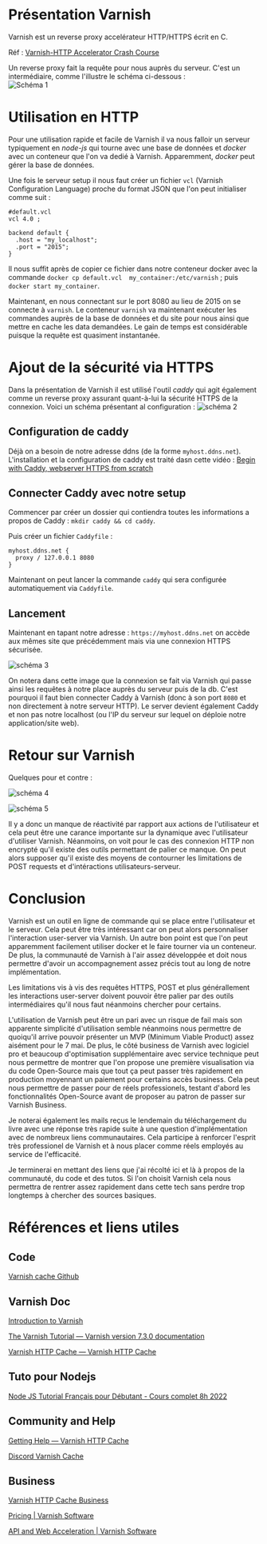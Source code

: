 # Présentation Varnish

Varnish est un reverse proxy accelérateur HTTP/HTTPS écrit en C.

Réf : 
[Varnish-HTTP Accelerator Crash 
Course](https://www.youtube.com/watch?v=-cWs6eoyaLg&list=TLPQMjcwMzIwMjN7Q6E2vZO6Qg&index=2)

Un reverse proxy fait la requête pour nous auprès du 
serveur. C'est un intermédiaire, comme l'illustre le schéma 
ci-dessous :  
![Schéma 1](assets/Varnish_schema.png)


# Utilisation en HTTP

Pour une utilisation rapide et facile de Varnish il va nous 
falloir un serveur typiquement en *node-js* qui tourne avec 
une base de données et *docker* avec un conteneur que l'on va 
dedié à 
Varnish.
Apparemment, *docker* peut gérer la base de données.

Une fois le serveur setup il nous faut créer un fichier `vcl` 
(Varnish Configuration Language) proche du format JSON que 
l'on peut initialiser comme suit : 

```
#default.vcl
vcl 4.0 ;

backend default {
  .host = "my_localhost";
  .port = "2015";
}
```

Il nous suffit après de copier ce fichier dans notre conteneur 
docker avec la commande `docker cp default.vcl 
my_container:/etc/varnish` ; puis `docker start my_container`.

Maintenant, en nous connectant sur le port 8080 au lieu de 
2015 on se connecte à `varnish`. Le conteneur `varnish` va 
maintenant exécuter les commandes auprès de la base de données 
et du site pour nous ainsi que mettre en cache les data 
demandées. 
Le gain de temps est considérable puisque la requête est 
quasiment instantanée.



# Ajout de la sécurité via HTTPS

Dans la présentation de Varnish il est utilisé l'outil *caddy* 
qui agit également comme un reverse proxy assurant quant-à-lui 
la sécurité HTTPS de la connexion. Voici un schéma présentant 
al configuration : 
 ![schéma 2](assets/varnish_https_schema.png)


## Configuration de caddy

Déjà on a besoin de notre adresse ddns (de la forme 
`myhost.ddns.net`).
L'installation et la configuration de caddy est traité dasn 
cette vidéo : 
[Begin with Caddy, webserver HTTPS from scratch](https://www.youtube.com/watch?v=t4naLFSlBpQ)

## Connecter Caddy avec notre setup

Commencer par créer un dossier qui contiendra toutes les 
informations a propos de Caddy : `mkdir caddy && cd caddy`.

Puis créer un fichier `Caddyfile` : 
```
myhost.ddns.net {
  proxy / 127.0.0.1 8080 
}
```

Maintenant on peut lancer la commande `caddy` qui sera 
configurée automatiquement via `Caddyfile`.


## Lancement

Maintenant en tapant notre adresse : `https://myhost.ddns.net` 
on accède aux mêmes site que précédemment mais via une 
connexion HTTPS sécurisée.

![schéma 3](assets/caddy_response_header.png)

On notera dans cette image que la connexion se fait via 
Varnish qui passe ainsi les requêtes à notre place auprès du 
serveur puis de la db. C'est pourquoi il faut bien connecter 
Caddy à Varnish (donc à son port `8080` et non directement à 
notre serveur HTTP). Le server devient également Caddy et non 
pas notre localhost (ou l'IP du serveur sur lequel on déploie 
notre application/site web).


# Retour sur Varnish

Quelques pour et contre : 

![schéma 4](assets/Varnish_pros.png)

![schéma 5](assets/Varnish_cons.png)

Il y a donc un manque de réactivité par rapport aux actions de 
l'utilisateur et cela peut être une carance importante sur la 
dynamique avec l'utilisateur d'utiliser Varnish.
Néanmoins, on voit pour le cas des connexion HTTP non encrypté 
qu'il existe des outils permettant de palier ce manque. On 
peut alors supposer qu'il existe des moyens de contourner les 
limitations de POST requests et d'intéractions 
utilisateurs-serveur.

# Conclusion

Varnish est un outil en ligne de commande qui se place entre 
l'utilisateur et le serveur. Cela peut être très intéressant 
car on peut alors personnaliser l'interaction user-server via 
Varnish. 
Un autre bon point est que l'on peut apparemment facilement 
utiliser docker et le faire tourner via un conteneur. 
De plus, la communauté de Varnish à l'air assez développée et 
doit nous permettre d'avoir un accompagnement assez précis 
tout au long de notre implémentation. 

Les limitations vis à vis des requêtes HTTPS, POST et plus 
générallement les interactions user-server doivent pouvoir 
être palier par des outils intermédiaires qu'il nous faut 
néanmoins chercher pour certains.

L'utilisation de Varnish peut être un pari avec un risque de 
fail mais son apparente simplicité d'utilisation semble 
néanmoins nous permettre de quoiqu'il arrive pouvoir présenter 
un MVP (Minimum Viable Product) assez aisément pour le 7 mai.
De plus, le côté business de Varnish avec logiciel pro et 
beaucoup d'optimisation supplémentaire avec service technique 
peut nous permettre de montrer que l'on propose une première 
visualisation via du code Open-Source mais que tout ça peut 
passer très rapidement en production moyennant un paiement pour 
certains accès business. 
Cela peut nous permettre de passer pour de réels professionels, 
testant d'abord les fonctionnalités Open-Source avant de 
proposer au patron de passer sur Varnish Business. 

Je noterai également les mails reçus le lendemain du 
téléchargement du livre avec une réponse très rapide suite à 
une question d'implémentation avec de nombreux liens 
communautaires. Cela participe à renforcer l'esprit très 
professionel de Varnish et à nous placer comme réels employés 
au service de l'efficacité. 

Je terminerai en mettant des liens que j'ai récolté ici et là à 
propos de la communauté, du code et des tutos. 
Si l'on choisit Varnish cela nous permettra de rentrer assez 
rapidement dans cette tech sans perdre trop longtemps à 
chercher des sources basiques. 




# Références et liens utiles


## Code 
[Varnish cache Github](https://github.com/varnishcache/varnish-cache)

## Varnish Doc
[Introduction to Varnish](https://varnish-cache.org/intro/index.html#intro)

[The Varnish Tutorial — Varnish version 7.3.0 documentation](https://varnish-cache.org/docs/trunk/tutorial/)

[Varnish HTTP Cache — Varnish HTTP Cache](https://varnish-cache.org/)

## Tuto pour Nodejs
[Node JS Tutorial Français pour Débutant - Cours complet 8h 2022](https://www.youtube.com/watch?v=NRxzvpdduvQ)

## Community and Help
[Getting Help — Varnish HTTP Cache](https://varnish-cache.org/support/index.html)

[Discord Varnish Cache](https://discord.com/invite/EuwdvbZR6d)

## Business
[Varnish HTTP Cache Business](https://varnish-cache.org/business/index.html)

[Pricing | Varnish Software](https://www.varnish-software.com/pricing/)

[API and Web Acceleration | Varnish Software](https://www.varnish-software.com/solutions/http-api-acceleration/)

















